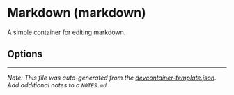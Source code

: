 
# Markdown (markdown)

A simple container for editing markdown.

## Options





---

_Note: This file was auto-generated from the [devcontainer-template.json](https://github.com/devcontainers/templates/blob/main/src/markdown/devcontainer-template.json).  Add additional notes to a `NOTES.md`._
